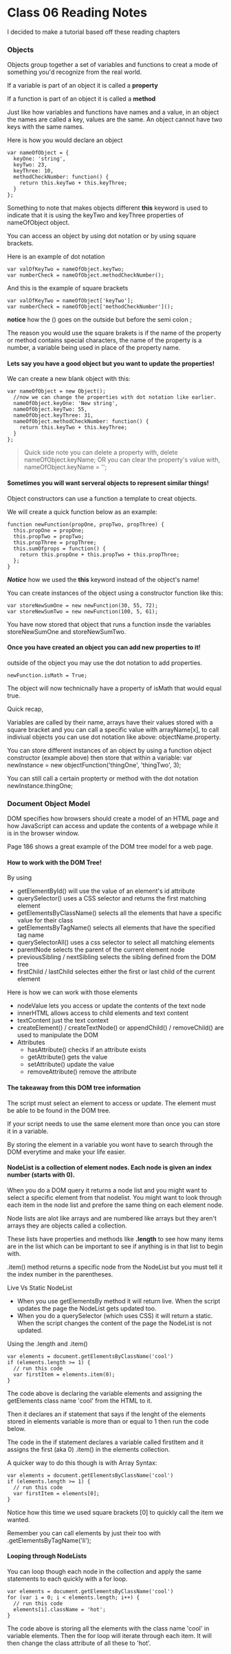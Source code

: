 # Class 06 Reading Notes

I decided to make a tutorial based off these reading chapters

### Objects

Objects group together a set of variables and functions to creat a mode of something you'd recognize from the real world.

If a variable is part of an object it is called a **property**

If a function is part of an object it is called a **method**

Just like how variables and functions have names and a value, in an object the names are called a key, values are the same. An object cannot have two keys with the same names.

Here is how you would declare an object

```
var nameOfObject = {
  keyOne: 'string',
  keyTwo: 23,
  keyThree: 10,
  methodCheckNumber: function() {
    return this.keyTwo + this.keyThree;
  }
};
```

Something to note that makes objects different **this** keyword is used to indicate that it is using the keyTwo and keyThree properties of nameOfObject object.

You can access an object by using dot notation or by using square brackets. 

Here is an example of dot notation

```
var valOfKeyTwo = nameOfObject.keyTwo;
var numberCheck = nameOfObject.methodCheckNumber();
```

And this is the example of square brackets

```
var valOfKeyTwo = nameOfObject['keyTwo'];
var numberCheck = nameOfObject['methodCheckNumber'](); 
```
**notice** how the () goes on the outside but before the semi colon ;

The reason you would use the square brakets is if the name of the property or method contains special characters, the name of the property is a number, a variable being used in place of the property name.

#### Lets say you have a good object but you want to update the properties!

We can create a new blank object with this:

```
var nameOfObject = new Object(); 
  //now we can change the properties with dot notation like earlier.
  nameOfObject.keyOne: 'New string',
  nameOfObject.keyTwo: 55,
  nameOfObject.keyThree: 31,
  nameOfObject.methodCheckNumber: function() {
    return this.keyTwo + this.keyThree;
  }
}; 
```
>Quick side note you can delete a property with, delete nameOfObject.keyName; OR you can clear the property's value with, nameOfObject.keyName = '';

#### Sometimes you will want serveral objects to represent similar things!

Object constructors can use a function a template to creat objects.

We will create a quick function below as an example:
```
function newFunction(propOne, propTwo, propThree) {
  this.propOne = propOne;
  this.propTwo = propTwo;
  this.propThree = propThree;
  this.sumOfprops = function() {
    return this.propOne + this.propTwo + this.propThree;
  };
}
```
***Notice*** how we used the **this** keyword instead of the object's name!

You can create instances of the object using a constructor function like this:

```
var storeNewSumOne = new newFunction(30, 55, 72);
var storeNewSumTwo = new newFunction(100, 5, 61);
```
You have now stored that object that runs a function insde the variables storeNewSumOne and storeNewSumTwo.

#### Once you have created an object you can add new properties to it!

outside of the object you may use the dot notation to add properties.

```
newFunction.isMath = True;
```
The object will now technicnally have a property of isMath that would equal true.

Quick recap,

Variables are called by their name, arrays have their values stored with a square bracket and you can call a specific value with arrayName[x], to call indiviual objects you can use dot notation like above: objectName.property. 

You can store different instances of an object by using a function object constructor (example above) then store that within a variable: var newInstance = new objectFunction('thingOne', 'thingTwo', 3);

You can still call a certain propterty or method with the dot notation newInstance.thingOne;

### Document Object Model

DOM specifies how browsers should create a model of an HTML page and how JavaScript can access and update the contents of a webpage while it is in the browser window.

Page 186 shows a great example of the DOM tree model for a web page.

#### How to work with the DOM Tree!

By using 
- getElementById() will use the value of an element's id attribute
- querySelector() uses a CSS selector and returns the first matching element
- getElementsByClassName() selects all the elements that have a specific value for their class
- getElementsByTagName() selects all elements that have the specified tag name
- querySelectorAll() uses a css selector to select all matching elements
- parentNode selects the parent of the current element node
- previousSibling / nextSibling selects the sibling defined from the DOM tree
- firstChild / lastChild selectes either the first or last child of the current element

Here is how we can work with those elements
- nodeValue lets you access or update the contents of the text node
- innerHTML allows access to child elements and text content
- textContent just the text context
- createElement() / createTextNode() or appendChild() / removeChild() are used to manipulate the DOM
- Attributes
  - hasAttribute() checks if an attribute exists
  - getAttribute() gets the value 
  - setAttribute() update the value
  - removeAttribute() remove the attribute

#### The takeaway from this DOM tree information

The script must select an element to access or update. The element must be able to be found in the DOM tree.

If your script needs to use the same element more than once you can store it in a variable.

By storing the element in a variable you wont have to search through the DOM everytime and make your life easier.

#### NodeList is a collection of element nodes. Each node is given an index number (starts with 0). 

When you do a DOM query it returns a node list and you might want to select a specific element from that nodelist. You might want to look through each item in the node list and prefore the same thing on each element node.

Node lists are alot like arrays and are numbered like arrays but they aren't arrays they are objects called a collection.

These lists have properties and methods like **.length** to see how many items are in the list which can be important to see if anything is in that list to begin with.

.item() method returns a specific node from the NodeList but you must tell it the index number in the parentheses.

Live Vs Static NodeList
- When you use getElementsBy method it will return live. When the script updates the page the NodeList gets updated too.
- When you do a querySelector (which uses CSS) it will return a static. When the script changes the content of the page the NodeList is not updated.

Using the .length and .item()
```
var elements = document.getElementsByClassName('cool')
if (elements.length >= 1) {
  // run this code
  var firstItem = elements.item(0);
}
```

The code above is declaring the variable elements and assigning the getElements class name 'cool' from the HTML to it.

Then it declares an if statement that says if the lenght of the elements stored in elements variable is more than or equal to 1 then run the code below.

The code in the if statement declares a variable called firstItem and it assigns the first (aka 0) .item() in the elements collection.

A quicker way to do this though is with Array Syntax:
```
var elements = document.getElementsByClassName('cool')
if (elements.length >= 1) {
  // run this code
  var firstItem = elements[0];
}
```
Notice how this time we used square brackets [0] to quickly call the item we wanted.

Remember you can call elements by just their <tag> too with .getElementsByTagName('li');

#### Looping through NodeLists

You can loop though each node in the collection and apply the same statements to each quickly with a for loop.

```
var elements = document.getElementsByClassName('cool')
for (var i = 0; i < elements.length; i++) {
  // run this code
  elements[i].className = 'hot';
}
```
The code above is storing all the elements with the class name 'cool' in variable elements. Then the for loop will iterate through each item. It will then change the class attribute of all these to 'hot'.

